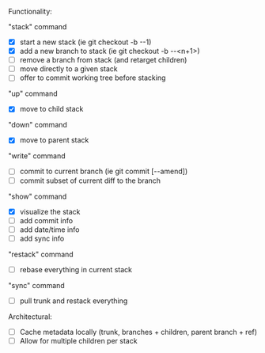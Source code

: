 Functionality:

"stack" command
- [x] start a new stack (ie git checkout -b <branch>-<stack>-1)
- [x] add a new branch to stack (ie git checkout -b <branch>-<stack>-<n+1>)
- [ ] remove a branch from stack (and retarget children)
- [ ] move directly to a given stack
- [ ] offer to commit working tree before stacking

"up" command
- [x] move to child stack

"down" command
- [x] move to parent stack

"write" command
- [ ] commit to current branch (ie git commit [--amend])
- [ ] commit subset of current diff to the branch

"show" command
- [x] visualize the stack
- [ ] add commit info
- [ ] add date/time info
- [ ] add sync info

"restack" command
- [ ] rebase everything in current stack

"sync" command
- [ ] pull trunk and restack everything

Architectural:
- [ ] Cache metadata locally (trunk, branches + children, parent branch + ref)
- [ ] Allow for multiple children per stack
